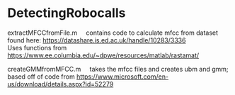 # DetectingRobocalls
extractMFCCfromFile.m   &nbsp;&nbsp;&nbsp;  contains code to calculate mfcc from dataset found here: https://datashare.is.ed.ac.uk/handle/10283/3336 <br>
Uses functions from &nbsp;&nbsp; https://www.ee.columbia.edu/~dpwe/resources/matlab/rastamat/

createGMMfromMFCC.m   &nbsp;&nbsp;&nbsp;    takes the mfcc files and creates ubm and gmm; based off of code from https://www.microsoft.com/en-us/download/details.aspx?id=52279
